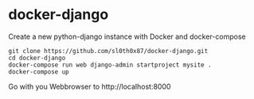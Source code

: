 # docker-django

Create a new python-django instance with Docker and docker-compose

```
git clone https://github.com/sl0th0x87/docker-django.git
cd docker-django
docker-compose run web django-admin startproject mysite .
docker-compose up
```

Go with you Webbrowser to http://localhost:8000
